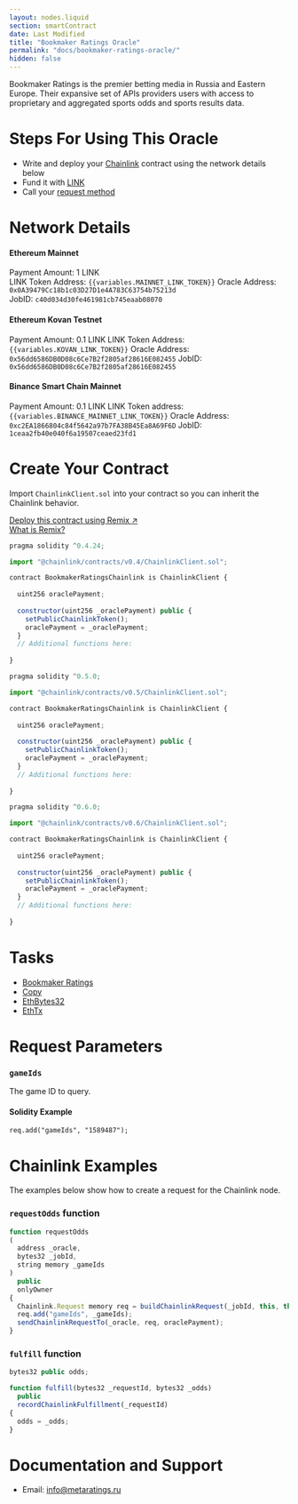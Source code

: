 ```yaml
---
layout: nodes.liquid
section: smartContract
date: Last Modified
title: "Bookmaker Ratings Oracle"
permalink: "docs/bookmaker-ratings-oracle/"
hidden: false
---
```

Bookmaker Ratings is the premier betting media in Russia and Eastern Europe. Their expansive set of APIs providers users with access to proprietary and aggregated sports odds and sports results data.

# Steps For Using This Oracle

- Write and deploy your [Chainlink](../example-walkthrough) contract using the network details below
- Fund it with [LINK](../link-token-contracts)
- Call your [request method](#section-chainlink-examples)

# Network Details

#### Ethereum Mainnet
Payment Amount: 1 LINK  
LINK Token Address: `{{variables.MAINNET_LINK_TOKEN}}` 
Oracle Address: `0x0A39479Cc18b1c03D27D1e4A783C63754b75213d`  
JobID: `c40d034d30fe461981cb745eaab08070`  

#### Ethereum Kovan Testnet
Payment Amount: 0.1  LINK
LINK Token Address: `{{variables.KOVAN_LINK_TOKEN}}`
Oracle Address: `0x56dd6586DB0D08c6Ce7B2f2805af28616E082455`
JobID: `0x56dd6586DB0D08c6Ce7B2f2805af28616E082455`

#### Binance Smart Chain Mainnet
Payment Amount: 0.1 LINK
LINK Token address:`{{variables.BINANCE_MAINNET_LINK_TOKEN}}`
Oracle Address: `0xc2EA1866804c84f5642a97b7FA38B45Ea8A69F6D`
JobID: `1ceaa2fb40e040f6a19507ceaed23fd1`

# Create Your Contract

Import `ChainlinkClient.sol` into your contract so you can inherit the Chainlink behavior.

<div class="row text-center center">
<div class="col-xs-12 col-md-6 col-md-offset-3">
<a href="https://remix.ethereum.org/#version=soljson-v0.6.7+commit.b8d736ae.js&optimize=false&evmVersion=null&gist=52cb4628921603e788d494d482ae9e72" target="_blank" class="cl-button--ghost solidity-tracked">Deploy this contract using Remix ↗</a>
</div>
<div class="col-xs-12 col-md-6 col-md-offset-3">
<a href="https://docs.chain.link/docs/example-walkthrough" target="_blank">What is Remix?</a>
</div>
</div>

```javascript Solidity 4
pragma solidity ^0.4.24;

import "@chainlink/contracts/v0.4/ChainlinkClient.sol";

contract BookmakerRatingsChainlink is ChainlinkClient {
  
  uint256 oraclePayment;
  
  constructor(uint256 _oraclePayment) public {
    setPublicChainlinkToken();
    oraclePayment = _oraclePayment;
  }
  // Additional functions here:
  
}
```
```javascript Solidity 5
pragma solidity ^0.5.0;

import "@chainlink/contracts/v0.5/ChainlinkClient.sol";

contract BookmakerRatingsChainlink is ChainlinkClient {
  
  uint256 oraclePayment;
  
  constructor(uint256 _oraclePayment) public {
    setPublicChainlinkToken();
    oraclePayment = _oraclePayment;
  }
  // Additional functions here:
  
}
```
```javascript Solidity 6
pragma solidity ^0.6.0;

import "@chainlink/contracts/v0.6/ChainlinkClient.sol";

contract BookmakerRatingsChainlink is ChainlinkClient {
  
  uint256 oraclePayment;
  
  constructor(uint256 _oraclePayment) public {
    setPublicChainlinkToken();
    oraclePayment = _oraclePayment;
  }
  // Additional functions here:
  
}
```

# Tasks
* <a href="https://market.link/adapters/c00ebe50-6ab3-46d8-8509-c153c3d87562/data-sources" target="_blank">Bookmaker Ratings</a>
* [Copy](../adapters#copy)
* [EthBytes32](../adapters#ethbytes32)
* [EthTx](../adapters#ethtx)

# Request Parameters
### `gameIds`
The game ID to query.
#### Solidity Example
`req.add("gameIds", "1589487");`

# Chainlink Examples

The examples below show how to create a request for the Chainlink node.

### `requestOdds` function

```javascript
function requestOdds
(
  address _oracle,
  bytes32 _jobId,
  string memory _gameIds
)
  public
  onlyOwner
{
  Chainlink.Request memory req = buildChainlinkRequest(_jobId, this, this.fulfill.selector);
  req.add("gameIds", _gameIds);
  sendChainlinkRequestTo(_oracle, req, oraclePayment);
}
```
### `fulfill` function

```javascript
bytes32 public odds;

function fulfill(bytes32 _requestId, bytes32 _odds)
  public
  recordChainlinkFulfillment(_requestId)
{
  odds = _odds;
}
```

# Documentation and Support
- Email: <a href="mailto:info@metaratings.ru" target="_blank">info@metaratings.ru</a>